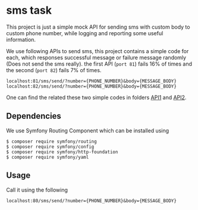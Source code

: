 # sms task
This project is just a simple mock API for sending sms with custom body to custom phone number, while logging and reporting some useful information.

We use following APIs to send sms, this project contains a simple code for each, which responses successful message or failure message randomly (Does not send the sms really). the first API (`port 81`) fails 16% of times and the second (`port 82`) fails 7% of times.

```
localhost:81/sms/send/?number={PHONE_NUMBER}&body={MESSAGE_BODY}
localhost:82/sms/send/?number={PHONE_NUMBER}&body={MESSAGE_BODY}
```

One can find the related these two simple codes in folders [API1](APIs/1/) and [API2](APIs/2/). 

## Dependencies
We use Symfony Routing Component which can be installed using
```
$ composer require symfony/routing
$ composer require symfony/config
$ composer require symfony/http-foundation
$ composer require symfony/yaml
```

## Usage
Call it using the following

```
localhost:80/sms/send/?number={PHONE_NUMBER}&body={MESSAGE_BODY}
```

